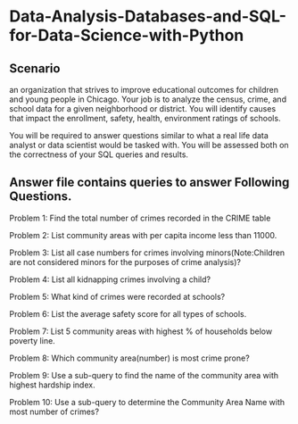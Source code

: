 # Data-Analysis-Databases-and-SQL-for-Data-Science-with-Python
## Scenario
an organization that strives to improve educational outcomes for children and young people in Chicago. Your job is to analyze the census, crime, and school data for a given neighborhood or district. You will identify causes that impact the enrollment, safety, health, environment ratings of schools.

You will be required to answer questions similar to what a real life data analyst or data scientist would be tasked with. You will be assessed both on the correctness of your SQL queries and results. 

## Answer file contains queries to answer Following Questions.

Problem 1: Find the total number of crimes recorded in the CRIME table

Problem 2: List community areas with per capita income less than 11000.

Problem 3: List all case numbers for crimes  involving minors(Note:Children are not considered minors for the purposes of crime analysis)?

Problem 4: List all kidnapping crimes involving a child?

Problem 5: What kind of crimes were recorded at schools?

Problem 6: List the average safety score for all types of schools.

Problem 7: List 5 community areas with highest % of households below poverty line.

Problem 8: Which community area(number) is most crime prone?

Problem 9: Use a sub-query to find the name of the community area with highest hardship index.

Problem 10: Use a sub-query to determine the Community Area Name with most number of crimes?
